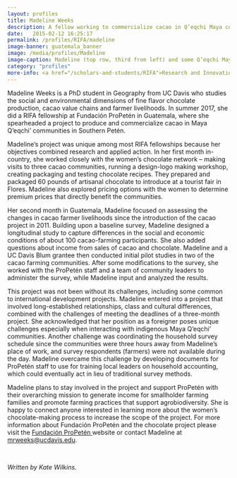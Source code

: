 ```yaml
---
layout: profiles
title: Madeline Weeks
description: A fellow working to commercialize cacao in Q’eqchi Maya communities in Southern Petén
date:   2015-02-12 16:25:17
permalink: /profiles/RIFA/madeline
image-banner: guatemala_banner
image: /media/profiles/Madeline
image-caption: Madeline (top row, third from left) and some Q’eqchi Maya leaders selling chocolate at the Feria de Tourismo in Flores, Guatemala  
category: "profiles"
more-info: <a href="/scholars-and-students/RIFA">Research and Innovation Fellowship for Agriculture (RIFA)</a>
---
```


Madeline Weeks is a PhD student in Geography from UC Davis who studies the social and environmental dimensions of fine flavor chocolate production, cacao value chains and farmer livelihoods. In summer 2017, she did a RIFA fellowship at Fundación ProPetén in Guatemala, where she spearheaded a project to produce and commercialize cacao in Maya Q’eqchi’ communities in Southern Petén.<br>

Madeline’s project was unique among most RIFA fellowships because her objectives combined research and applied action. In her first month in-country, she worked closely with the women’s chocolate network – making visits to three cacao communities, running a design-logo making workshop, creating packaging and testing chocolate recipes. They prepared and packaged 60 pounds of artisanal chocolate to introduce at a tourist fair in Flores. Madeline also explored pricing options with the women to determine premium prices that directly benefit the communities. <br>

Her second month in Guatemala, Madeline focused on assessing the changes in cacao farmer livelihoods since the introduction of the cacao project in 2011. Building upon a baseline survey, Madeline designed a longitudinal study to capture differences in the social and economic conditions of about 100 cacao-farming participants. She also added questions about income from sales of cacao and chocolate. Madeline and a UC Davis Blum grantee then conducted initial pilot studies in two of the cacao farming communities. After some modifications to the survey, she worked with the ProPetén staff and a team of community leaders to administer the survey, while Madeline input and analyzed the results. <br>
	
This project was not been without its challenges, including some common to international development projects. Madeline entered into a project that involved long-established relationships, class and cultural differences, combined with the challenges of meeting the deadlines of a three-month project. She acknowledged that her position as a foreigner poses unique challenges especially when interacting with indigenous Maya Q’eqchi’ communities. Another challenge was coordinating the household survey schedule since the communities were three hours away from Madeline’s place of work, and survey respondents (farmers) were not available during the day. Madeline overcame this challenge by developing documents for ProPetén staff to use for training local leaders on household accounting, which could eventually act in lieu of traditional survey methods. <br>
	
Madeline plans to stay involved in the project and support ProPetén with their overarching mission to generate income for smallholder farming families and promote farming practices that support agrobiodiversity. She is happy to connect anyone interested in learning more about the women’s chocolate-making process to increase the scope of the project. For more information about Fundación ProPetén and the chocolate project please visit the <a class="external-link" target="_blank" href="http://propeten.org/"> Fundación ProPetén </a> website or contact Madeline at mrweeks@ucdavis.edu. 


<br>


<p><i>Written by Kate Wilkins.</i></p>